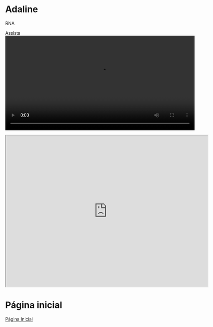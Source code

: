

# Adaline

RNA

Assista
<video width="600" controls>
    <source src="https://github.com/OliveiraVictor2/Minicurso_RNAs/raw/refs/heads/main/videos/video.mp4" type="video/mp4">
    Seu navegador não suporta a reprodução do vídeo.
</video>


<iframe src="https://drive.google.com/file/d/1G9-xjpGXnB_PE8KFIT84UzNSPaX7yGaY/preview" width="640" height="480" allow="autoplay"></iframe>


# Página inicial
[Página Inicial](../index.md)
